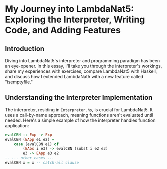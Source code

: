 # My Journey into LambdaNat5: Exploring the Interpreter, Writing Code, and Adding Features

## Introduction
Diving into LambdaNat5's interpreter and programming paradigm has been an eye-opener. In this essay, I'll take you through the interpreter's workings, share my experiences with exercises, compare LambdaNat5 with Haskell, and discuss how I extended LambdaNat5 with a new feature called "isemptyfile."

## Understanding the Interpreter Implementation
The interpreter, residing in `Interpreter.hs`, is crucial for LambdaNat5. It uses a call-by-name approach, meaning functions aren't evaluated until needed. Here's a simple example of how the interpreter handles function application:

```haskell
evalCBN :: Exp -> Exp  
evalCBN (EApp e1 e2) =
    case (evalCBN e1) of
        (EAbs i e3) -> evalCBN (subst i e2 e3)
        e3 -> EApp e3 e2
-- ... other cases ...
evalCBN x = x -- catch-all clause
